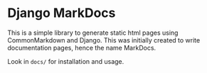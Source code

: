 # Django MarkDocs

This is a simple library to generate static html pages using CommonMarkdown
and Django. This was initially created to write documentation pages, hence
the name MarkDocs.

Look in `docs/` for installation and usage.
